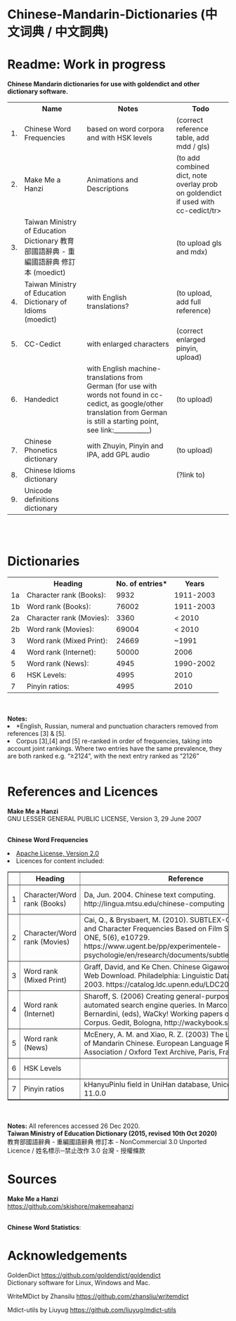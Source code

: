 # Chinese-Mandarin-Dictionaries (中文词典 / 中文詞典)

# Readme: Work in progress

<b> Chinese Mandarin dictionaries for use with goldendict and other dictionary software. </b>



<table>
	<tr><th></th><th>Name</th><th>Notes</th><th>Todo</th></tr>
	<tr><td>1.  </td><td>Chinese Word Frequencies</td><td>based on word corpora and with HSK levels</td><td>(correct reference table, add mdd / gls)</td></tr>
	<tr><td>2.  </td><td>Make Me a Hanzi </td><td>Animations and Descriptions</td><td>(to add combined dict, note overlay prob on goldendict if used with cc-cedict/tr>
	<tr><td>3.  </td><td>Taiwan Ministry of Education Dictionary 教育部國語辭典 - 重編國語辭典 修訂本 (moedict)  </td><td></td><td>(to upload gls and mdx)</td></tr>
	<tr><td>4.  </td><td>Taiwan Ministry of Education Dictionary of Idioms (moedict) </td><td>with English translations?</td><td>(to upload, add full reference)</td></tr>
	<tr><td>5.  </td><td>CC-Cedict</td><td>with enlarged characters </td><td>(correct enlarged pinyin, upload)</td></tr>
	<tr><td>6.  </td><td>Handedict</td><td>with English machine-translations from German (for use with words not found in cc-cedict, as google/other translation from German is still a starting point, see link:___________) </td><td>(to upload) </td></tr>
	<tr><td>7.  </td><td>Chinese Phonetics dictionary </td><td>with Zhuyin, Pinyin and IPA, add GPL audio </td><td>(to upload)</td></tr>
	<tr><td>8.  </td><td>Chinese Idioms dictionary </td><td></td><td>(?link to)</td></tr>
	<tr><td>9.  </td><td>Unicode definitions dictionary </td><td></td><td></td></tr>
</table>

<br>
<br>

# Dictionaries
<Chinese Word Frequencies>
	<table><th>&nbsp;</th><th>Heading</th><th>No. of entries*</th><th>Years</th></tr> <tr><td>1a</td><td>Character rank (Books):</td><td>9932</td><td>1911-2003</td></tr> <tr><td>1b</td><td>Word rank (Books):</td><td>76002</td><td>1911-2003</td></tr> <tr><td>2a</td><td>Character rank (Movies):</td><td>3360</td><td>< 2010</td></tr> <tr><td>2b</td><td>Word rank (Movies):</td><td>69004</td><td>< 2010</td></tr> <tr><td>3</td><td>Word rank (Mixed Print):</td><td>24669</td><td>~1991</td></tr> <tr><td>4</td><td>Word rank (Internet):</td><td>50000</td><td>2006</td></tr> <tr><td>5</td><td>Word rank (News):</td><td>4945</td><td>1990-2002</td></tr> <tr><td>6</td><td>HSK Levels:</td><td>4995</td><td>2010</td></tr> <tr><td>7</td><td>Pinyin ratios:</td><td>4995</td><td>2010</td></tr></table>  <br><br><b>Notes:</b> <li>*English, Russian, numeral and punctuation characters removed from references [3] & [5].</li><li> Corpus [3],[4] and [5] re-ranked in order of frequencies, taking into account joint rankings. Where two entries have the same prevalence, they are both ranked e.g. “≥2124”, with the next entry ranked as “2126”</li>
<br>



# References and Licences 
<b>Make Me a Hanzi</b><br>
	GNU LESSER GENERAL PUBLIC LICENSE, Version 3, 29 June 2007 <br><br>

<b>Chinese Word Frequencies</b> <br>
	<li><a href= https://github.com/lxs602/Chinese-Mandarin-Dictionaries/blob/main/Word%20Frequencies/Apache%20Licence%202.0>Apache License, Version 2.0</a></li>
	<li>Licences for content included:
	
	
<table border='1px' cellspacing='0' cellpadding='3px'><th>&nbsp;</th><th>Heading</th><th>Reference</th><th>Licence</th><th>Source</th></tr>  <tr><td>1</td><td>Character/Word rank (Books)</td><td>Da, Jun. 2004. Chinese text computing. http://lingua.mtsu.edu/chinese-computing </td><td>https://lingua.mtsu.edu/chinese-computing/copyright.html</td><td>Chinese Lexicon, by Peter Olson. https://github.com/peterolson/chinese-lexicon/tree/master/statistics</td></tr>  <tr><td>2</td><td>Character/Word rank (Movies)</td><td>Cai, Q., & Brysbaert, M. (2010). SUBTLEX-CH: Chinese Word and Character Frequencies Based on Film Subtitles. Plos ONE, 5(6), e10729. https://www.ugent.be/pp/experimentele-psychologie/en/research/documents/subtlexch/overview.htm </td><td>Creative Commons Attribution Licence</td><td>Chinese Lexicon, by Peter Olson. (See above)</td></tr>  <tr><td>3</td><td>Word rank (Mixed Print)</td><td>Graff, David, and Ke Chen. Chinese Gigaword LDC2003T09. Web Download. Philadelphia: Linguistic Data Consortium, 2003. https://catalog.ldc.upenn.edu/LDC2003T09</td><td>LDC User Agreement for Non-Members https://catalog.ldc.upenn.edu/license/ldc-non-members-agreement.pdf</td><td>http://corpus.leeds.ac.uk/frqc/giga-zh.num</td></tr>  <tr><td>4</td><td>Word rank (Internet)</td><td>Sharoff, S. (2006) Creating general-purpose corpora using automated search engine queries. In Marco Baroni and Silvia Bernardini, (eds), WaCky! Working papers on the Web as Corpus. Gedit, Bologna, http://wackybook.sslmit.unibo.it</td><td>Creative Commons Attribution-NoDerivs 2.5 License</td><td>http://corpus.leeds.ac.uk/internet/i-zh.num</td></tr>  <tr><td>5</td><td>Word rank (News)</td><td>McEnery, A. M. and Xiao, R. Z. (2003) The Lancaster Corpus of Mandarin Chinese. European Language Resources Association / Oxford Text Archive, Paris, France / Oxford, UK.</td><td>The Lancaster Corpus of Mandarin Chinese  End User License https://www.lancaster.ac.uk/fass/projects/corpus/LCMC/lcmc/lcmc_license.htm</td><td>http://corpus.leeds.ac.uk/frqc/lcmc.num</td></tr>  <tr><td>6</td><td>HSK Levels</td><td>&nbsp;</td><td>&nbsp;</td><td>Chinese Lexicon, by Peter Olson. (See above)</td></tr>  <tr><td>7</td><td>Pinyin ratios</td><td>kHanyuPinlu field in UniHan database, Unicode version: 11.0.0</td><td>https://www.unicode.org/license.html</td><td>Chinese Lexicon, by Peter Olson. (See above)</td></tr></table>  <br><br><b>Notes:</b> All references accessed 26 Dec 2020.
<br>
<b>Taiwan Ministry of Education Dictionary (2015, revised 10th Oct 2020)</b><br>
	教育部國語辭典 - 重編國語辭典 修訂本 - NonCommercial 3.0 Unported Licence / 姓名標示─禁止改作 3.0 台灣 - 授權條款




# Sources

<b>Make Me a Hanzi</b><br>
https://github.com/skishore/makemeahanzi

<br> 
<b>Chinese Word Statistics</b>:

  
  
# Acknowledgements

GoldenDict https://github.com/goldendict/goldendict
<br>Dictionary software for Linux, Windows and Mac.


WriteMDict by Zhansilu
https://github.com/zhansliu/writemdict


	
Mdict-utils by Liuyug
https://github.com/liuyug/mdict-utils

